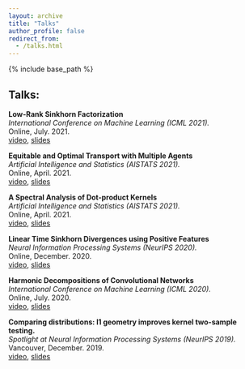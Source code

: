 ```yaml
---
layout: archive
title: "Talks"
author_profile: false
redirect_from:
  - /talks.html
---
```


{% include base_path %}

## Talks:
**Low-Rank Sinkhorn Factorization**  
*International Conference on Machine Learning (ICML 2021).*  
Online, July. 2021.  
[video](https://slideslive.com/38958764), [slides](slides_presentation_LOT_icml_2021.pdf)  

**Equitable and Optimal Transport with Multiple Agents**  
*Artificial Intelligence and Statistics (AISTATS 2021).*  
Online, April. 2021.    
[video](https://slideslive.com/38953126), [slides](/files/slide_presentation_eot_aistats_2021.pdf)  

 **A Spectral Analysis of Dot-product Kernels**  
 *Artificial Intelligence and Statistics (AISTATS 2021).*   
 Online, April. 2021.  
[video](https://slideslive.com/38953261), [slides](/files/slide_presentation_dotk_aistats_2021.pdf)  
  
**Linear Time Sinkhorn Divergences using Positive Features**  
*Neural Information Processing Systems (NeurIPS 2020).*  
Online, December. 2020.  
[video](https://slideslive.com/38937455), [slides](/files/slide_presentation_neurips_2020.pdf)  

**Harmonic Decompositions of Convolutional Networks**      
*International Conference on Machine Learning (ICML 2020).*   
Online, July. 2020.  
[video](https://slideslive.com/38927908), [slides](/files/Oral_ICML_CNN_2020.pdf)

**Comparing distributions: l1 geometry improves kernel two-sample testing.**    
*Spotlight at Neural Information Processing Systems (NeurIPS 2019).*  
Vancouver, December. 2019.  
[video](https://slideslive.com/38923049), [slides](/files/spotlight_NeurIPS_2019.pdf) 

